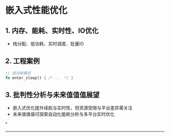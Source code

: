 ﻿# 嵌入式性能优化

## 1. 内存、能耗、实时性、IO优化

- 栈分配、低功耗、实时调度、批量IO

## 2. 工程案例

```rust
// 低功耗模式
fn enter_sleep() { /* ... */ }
```

## 3. 批判性分析与未来值值值展望

- 嵌入式优化提升续航与实时性，但资源受限与平台差异需关注
- 未来值值值可探索自动化能耗分析与多平台实时优化

"

---
